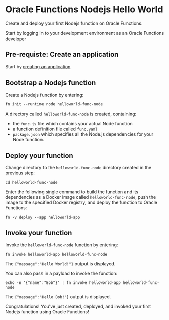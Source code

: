 # Oracle Functions Nodejs Hello World

Create and deploy your first Nodejs function on Oracle Functions.

Start by logging in to your development environment as an Oracle Functions developer

## Pre-requiste: Create an application

Start by [creating an application](create-application.md)

## Bootstrap a Nodejs function

 Create a Nodejs function by entering:

`fn init --runtime node helloworld-func-node`

A directory called `helloworld-func-node` is created, containing:

- the `func.js` file which contains your actual Node function
- a function definition file called `func.yaml`
- `package.json` which specifies all the Node.js dependencies for your Node function.

## Deploy your function

Change directory to the `helloworld-func-node` directory created in the previous step:

`cd helloworld-func-node`

Enter the following single command to build the function and its dependencies as a Docker image called `helloworld-func-node`, push the image to the specified Docker registry, and deploy the function to Oracle Functions:

`fn -v deploy --app helloworld-app`

## Invoke your function

Invoke the `helloworld-func-node` function by entering:

`fn invoke helloworld-app helloworld-func-node`

The `{"message":"Hello World!"}` output is displayed.

You can also pass in a payload to invoke the function:

`echo -n '{"name":"Bob"}' | fn invoke helloworld-app helloworld-func-node`

The `{"message":"Hello Bob!"}` output is displayed.

Congratulations! You've just created, deployed, and invoked your first Nodejs function using Oracle Functions!

